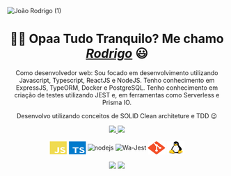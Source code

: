 ![João Rodrigo (1)](https://user-images.githubusercontent.com/103339912/177218506-df3ea640-c6ea-4a45-adfb-ae8925fbd38c.png)

<div>
  <h1 align="center">🚀👊 Opaa Tudo Tranquilo? Me chamo <a href="https://www.linkedin.com/in/jo%C3%A3o-rodrigo-1b7b02213
"><i>Rodrigo</i></a> 😃️</h1>
  <p align="center">Como desenvolvedor web:
       Sou focado em desenvolvimento utilizando Javascript, Typescript, ReactJS e NodeJS.
       Tenho conhecimento em ExpressJS, TypeORM, Docker e PostgreSQL.
       Tenho conhecimento em criação de testes utilizando JEST e,
       em ferramentas como Serverless e Prisma IO.</p>
  <p align="center">Desenvolvo utilizando conceitos de SOLID Clean architeture e TDD 😉️</h2>
</div>

<div align="center">
  <a href="#">
    <img height="150em" src="https://github-readme-stats.vercel.app/api?username=rodrigoflstk&count_private=true&include_all_commits=true&show_icons=true&theme=dracula&hide_border=false&show_owner=true"/>
    <img height="150em" src="https://github-readme-stats.vercel.app/api/top-langs/?username=rodrigoflstk&theme=dracula&hide_border=false&&layout=compact"/>
  </a>
</div>

<div align="center" valign="top"><br>
  <img align="center" alt="Js" height="30" width="40" src="https://raw.githubusercontent.com/devicons/devicon/master/icons/javascript/javascript-plain.svg">
  <img align="center" alt="Js" height="30" width="40" src="https://raw.githubusercontent.com/devicons/devicon/master/icons/typescript/typescript-plain.svg">
  <img align="center" alt="nodejs" height="30" width="40" src="https://cdn.worldvectorlogo.com/logos/nodejs-icon.svg">
  <img align="center" alt="Wa-Jest" height="30" width="40" src="https://cdn.jsdelivr.net/gh/devicons/devicon/icons/jest/jest-plain.svg">
  <img align="center" alt="git" height="30" width="40" src="https://raw.githubusercontent.com/devicons/devicon/master/icons/git/git-original.svg">
  <img align="center" alt="linux" height="30" width="40" src="https://raw.githubusercontent.com/devicons/devicon/master/icons/linux/linux-original.svg">
</div><br>
<div align="center">
  <a href="https://www.linkedin.com/in/jo%C3%A3o-rodrigo-1b7b02213
" target="_blank"><img src="https://img.shields.io/badge/-LinkedIn-%230077B5?style=for-the-badge&logo=linkedin&logoColor=white" target="_blank"></a> 
  <a href="mailto:jrodrigo0592@gmail.com"><img src="https://img.shields.io/badge/-Gmail-%23333?style=for-the-badge&logo=gmail&logoColor=white" target="_blank"></a>
</div>
